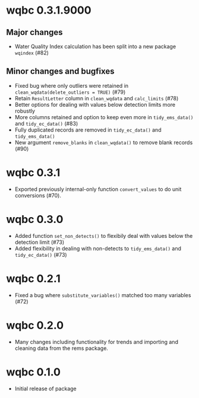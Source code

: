 # wqbc 0.3.1.9000

## Major changes
- Water Quality Index calculation has been split into a new package `wqindex` (#82)

## Minor changes and bugfixes
- Fixed bug where only outliers were retained in `clean_wqdata(delete_outliers = TRUE)` (#79)
- Retain `ResultLetter` column in `clean_wqdata` and `calc_limits` (#78)
- Better options for dealing with values below detection limits more robustly
- More columns retained and option to keep even more in `tidy_ems_data()` and 
`tidy_ec_data()` (#83)
- Fully duplicated records are removed in `tidy_ec_data()` and `tidy_ems_data()`
- New argument `remove_blanks` in `clean_wqdata()` to remove blank records (#90)

# wqbc 0.3.1

- Exported previously internal-only function `convert_values` to do unit conversions (#70).

# wqbc 0.3.0

- Added function `set_non_detects()` to flexibily deal with values below the 
detection limit (#73)
- Added flexibility in dealing with non-detects to `tidy_ems_data()` and `tidy_ec_data()` (#73)

# wqbc 0.2.1

- Fixed a bug where `substitute_variables()` matched too many variables (#72)

# wqbc 0.2.0

- Many changes including functionality for trends and importing and cleaning 
data from the rems package.

# wqbc 0.1.0

- Initial release of package
